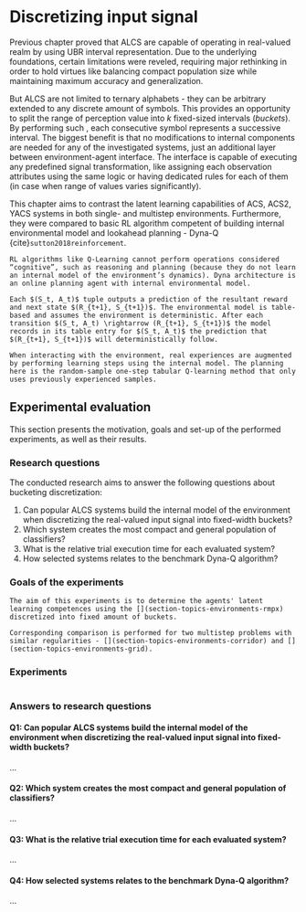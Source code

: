# Discretizing input signal

Previous chapter proved that ALCS are capable of operating in real-valued realm by using UBR interval representation. Due to the underlying foundations, certain limitations were reveled, requiring major rethinking in order to hold virtues like balancing compact population size while maintaining maximum accuracy and generalization.

But ALCS are not limited to ternary alphabets - they can be arbitrary extended to any discrete amount of symbols. This provides an opportunity to split the range of perception value into $k$ fixed-sized intervals (_buckets_). By performing such [](section-topics-real-discretization), each consecutive symbol represents a successive interval. The biggest benefit is that no modifications to internal components are needed for any of the investigated systems, just an additional layer between environment-agent interface. The interface is capable of executing any predefined signal transformation, like assigning each observation attributes using the same logic or having dedicated rules for each of them (in case when range of values varies significantly).

This chapter aims to contrast the latent learning capabilities of ACS, ACS2, YACS systems in both single- and multistep environments. Furthermore, they were compared to basic RL algorithm competent of building internal environmental model and lookahead planning - Dyna-Q {cite}`sutton2018reinforcement`.

```{admonition} Dyna Architecture
RL algorithms like Q-Learning cannot perform operations considered “cognitive”, such as reasoning and planning (because they do not learn an internal model of the environment’s dynamics). Dyna architecture is an online planning agent with internal environmental model.

Each $(S_t, A_t)$ tuple outputs a prediction of the resultant reward and next state $(R_{t+1}, S_{t+1})$. The environmental model is table-based and assumes the environment is deterministic. After each transition $(S_t, A_t) \rightarrow (R_{t+1}, S_{t+1})$ the model records in its table entry for $(S_t, A_t)$ the prediction that $(R_{t+1}, S_{t+1})$ will deterministically follow.

When interacting with the environment, real experiences are augmented by performing learning steps using the internal model. The planning here is the random-sample one-step tabular Q-learning method that only uses previously experienced samples.
```

## Experimental evaluation
This section presents the motivation, goals and set-up of the performed experiments, as well as their results.

### Research questions
The conducted research aims to answer the following questions about bucketing discretization:

1. Can popular ALCS systems build the internal model of the environment when discretizing the real-valued input signal into fixed-width buckets?
2. Which system creates the most compact and general population of classifiers?
3. What is the relative trial execution time for each evaluated system?
4. How selected  systems relates to the benchmark Dyna-Q algorithm?

### Goals of the experiments
```{admonition} _Experiment 3 - Single step environment performance_
The aim of this experiments is to determine the agents' latent learning competences using the [](section-topics-environments-rmpx) discretized into fixed amount of buckets.
```

```{admonition} _Experiment 4 - Multistep environments performance_
Corresponding comparison is performed for two multistep problems with similar regularities - [](section-topics-environments-corridor) and [](section-topics-environments-grid).
```

### Experiments

```{tableofcontents}
```

### Answers to research questions

#### Q1: Can popular ALCS systems build the internal model of the environment when discretizing the real-valued input signal into fixed-width buckets?
...

#### Q2: Which system creates the most compact and general population of classifiers?
...

#### Q3: What is the relative trial execution time for each evaluated system?
...

#### Q4: How selected  systems relates to the benchmark Dyna-Q algorithm?
...